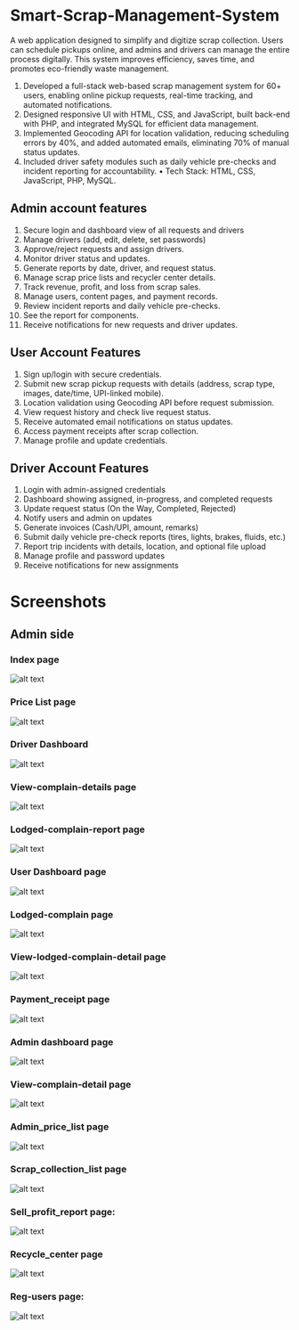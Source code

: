 # Smart-Scrap-Management-System
A web application designed to simplify and digitize scrap collection. Users can schedule pickups online, and admins and drivers can manage the entire process digitally. This system improves efficiency, saves time, and promotes eco-friendly waste management.
1. Developed a full-stack web-based scrap management system for 60+ users, enabling online pickup requests, real-time tracking, and automated notifications.
2. Designed responsive UI with HTML, CSS, and JavaScript, built back-end with PHP, and integrated MySQL for efficient data management.
3. Implemented Geocoding API for location validation, reducing scheduling errors by 40%, and added automated emails, eliminating 70% of manual status updates.
4. Included driver safety modules such as daily vehicle pre-checks and incident reporting for accountability.
• Tech Stack: HTML, CSS, JavaScript, PHP, MySQL.



## Admin account features
1. Secure login and dashboard view of all requests and drivers
2. Manage drivers (add, edit, delete, set passwords)
3. Approve/reject requests and assign drivers.
4. Monitor driver status and updates.
5. Generate reports by date, driver, and request status.
6. Manage scrap price lists and recycler center details.
7. Track revenue, profit, and loss from scrap sales.
8. Manage users, content pages, and payment records.
9. Review incident reports and daily vehicle pre-checks.
10. See the report for components.
11. Receive notifications for new requests and driver updates.


## User Account Features
1. Sign up/login with secure credentials.
2. Submit new scrap pickup requests with details (address, scrap type, images, date/time, UPI-linked mobile).
3. Location validation using Geocoding API before request submission.
4. View request history and check live request status.
5. Receive automated email notifications on status updates.
6. Access payment receipts after scrap collection.
7. Manage profile and update credentials.

## Driver Account Features
1. Login with admin-assigned credentials
2. Dashboard showing assigned, in-progress, and completed requests
3. Update request status (On the Way, Completed, Rejected)
4. Notify users and admin on updates
5. Generate invoices (Cash/UPI, amount, remarks)
6. Submit daily vehicle pre-check reports (tires, lights, brakes, fluids, etc.)
7. Report trip incidents with details, location, and optional file upload
8. Manage profile and password updates
9. Receive notifications for new assignments

# Screenshots
## Admin side
### Index page

![alt text](logo/image-1.png)



### Price List page
![alt text](logo/image-2.png)

### Driver Dashboard
![alt text](logo/image-3.png)



### View-complain-details page
![alt text](logo/image-4.png)

### Lodged-complain-report page
![alt text](logo/image-5.png)

### User Dashboard page
![alt text](logo/image-6.png)

### Lodged-complain page
![alt text](logo/image-7.png)

### View-lodged-complain-detail page
![alt text](logo/image-8.png)


### Payment_receipt page
![alt text](logo/image-9.png)

### Admin dashboard page
![alt text](logo/image-10.png)

### View-complain-detail page
![alt text](logo/image-11.png)
### Admin_price_list page
![alt text](logo/image-12.png)
### Scrap_collection_list page
![alt text](logo/image-13.png)

### Sell_profit_report page:
![alt text](logo/image-14.png)

### Recycle_center page
![alt text](logo/image-15.png)

### Reg-users page:
![alt text](logo/image-16.png)